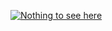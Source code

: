 [![Nothing to see here](https://memegenerator.net/img/instances/43752070/such-empty-much-meaning-wow.jpg)](https://youtu.be/DJfg39WkMvE)
